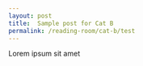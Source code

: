 ```yaml
---
layout: post
title:  Sample post for Cat B
permalink: /reading-room/cat-b/test
---
```

Lorem ipsum sit amet
